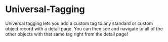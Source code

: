 # Universal-Tagging
Universal tagging lets you add a custom tag to any standard or custom object record with a detail page. You can then see and navigate to all of the other objects with that same tag right from the detail page!
